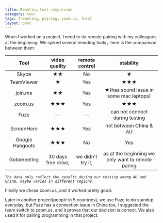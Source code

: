```yaml
---
title: Remoting tool comparison
category: tool
tags: [remoting, pairing, zoom.us, fuze]
layout: post
---
```


When I worked on a project, I need to do remote pairing with my colleagues at the beginning. We spiked several remoting tools，here is the comparison between them:

Tool  | video quality | remote control | stability 
:-:   |      :--:     |      :--:      |   :--:
Skype |      ★★       |       No       | ★
TeamViewer|  ★        |      Yes       | ★★★
join.me|    ★★        |      Yes       | ★(has sound issue in some mac laptops)
zoom.us|    ★★★       | Yes            | ★★★ 
Fuze |    --       | --            | can not connect during testing
ScreenHero|  ★★★  |  Yes  |  not between China & AU
Google Hangouts| ★★★|No | Yes
Gotomeeting| 30 days free drive, |we didn't try it, |as at the beginning we only want to remote paring


*`The data only reflect the results during our testing among AU and China, maybe varies in different regions.`*

Finally we chose zoom.us, and it worked pretty good.

Later in another project(people in 5 countries), we use Fuze to do standup everyday, but Fuze has a connection issue in China too, I suggested the team switch to zoom.us, and it proves that our decision is correct. We also used it for pairing programming in that project.
